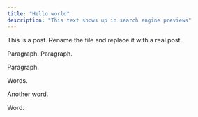 ```yaml
---
title: "Hello world"
description: "This text shows up in search engine previews"
---
```


This is a post. Rename the file and replace it with a real post.

Paragraph.
Paragraph.

Paragraph.

Words.

Another word.

Word.
